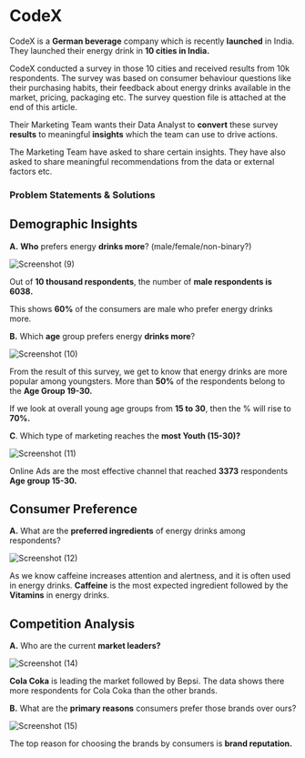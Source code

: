 <h1>CodeX</h1

CodeX is a **German beverage** company which is recently **launched** in India. They launched their energy drink in **10 cities in India.**

CodeX conducted a survey in those 10 cities and received results from 10k respondents.
The survey was based on consumer behaviour questions like their purchasing habits, their feedback about energy drinks available in the market, pricing, packaging etc.
The survey question file is attached at the end of this article.

Their Marketing Team wants their Data Analyst to **convert** these survey **results** to meaningful **insights** which the team can use to drive actions.

The Marketing Team have asked to share certain insights. They have also asked to share meaningful recommendations from the data or external factors etc.


<h3>Problem Statements & Solutions</h3>

<h2>Demographic Insights</h2>

**A.** **Who** prefers energy **drinks more**? (male/female/non-binary?)


![Screenshot (9)](https://github.com/Ayush16aug/CodeX-Food_Beverage_Analysis/assets/131275647/85c2818e-1f5a-4f4e-aa4a-78863a479e5c)

Out of **10 thousand respondents**, the number of **male respondents is 6038.**

This shows **60%** of the consumers are male who prefer energy drinks more.

**B.** Which **age** group prefers energy **drinks more**?



![Screenshot (10)](https://github.com/Ayush16aug/CodeX-Food_Beverage_Analysis/assets/131275647/9ca2c333-0056-4a06-87dc-1a44a6fb2476)


From the result of this survey, we get to know that energy drinks are more popular among youngsters. More than **50%** of the respondents belong to the **Age Group 19-30.**

If we look at overall young age groups from **15 to 30**, then the % will rise to **70%.**



**C**. Which type of marketing reaches the **most Youth (15-30)?**


![Screenshot (11)](https://github.com/Ayush16aug/CodeX-Food_Beverage_Analysis/assets/131275647/37405c9c-cf5c-4634-a55b-9ac413055579)

Online Ads are the most effective channel that reached **3373** respondents **Age group 15-30.**



<h2>Consumer Preference</h2>

**A.** What are the **preferred ingredients** of energy drinks among respondents?

![Screenshot (12)](https://github.com/Ayush16aug/CodeX-Food_Beverage_Analysis/assets/131275647/eed6ef0f-159b-438f-b670-6488a72ab08a)

As we know caffeine increases attention and alertness, and it is often used in energy drinks. **Caffeine** is the most expected ingredient followed by the **Vitamins** in energy drinks.

<h2>Competition Analysis</h2>

**A.** Who are the current **market leaders?**

![Screenshot (14)](https://github.com/Ayush16aug/CodeX-Food_Beverage_Analysis/assets/131275647/5b08fa23-87b9-47f1-903b-814fca663296)

**Cola Coka** is leading the market followed by Bepsi. The data shows there more respondents for Cola Coka than the other brands.

**B.** What are the **primary reasons** consumers prefer those brands over ours?

![Screenshot (15)](https://github.com/Ayush16aug/CodeX-Food_Beverage_Analysis/assets/131275647/2b52968c-0848-4b09-86a3-12cbdf45e138)

The top reason for choosing the brands by consumers is **brand reputation.**




